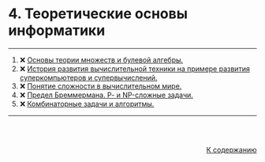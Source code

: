 #

<div id="md-top">
  <h1> 4. Теоретические основы информатики </h1>
</div>

<hr/>
<ol>
  <li>❌ <a href="#1"> Основы теории множеств и булевой алгебры. </a></li>
  <li>❌ <a href="#2"> История развития вычислительной техники на примере развития суперкомпьютеров и супервычислений. </a></li>
  <li>❌ <a href="#3"> Понятие сложности в вычислительном мире. </a></li>
  <li>❌ <a href="#4"> Предел Бреммермана. Р- и NP-сложные задачи. </a></li>
  <li>❌ <a href="#5"> Комбинаторные задачи и алгоритмы. </a></li>
</ol>
<hr/>
<br />

##

<p align="right"><a href="#md-top">К содержанию</a></p>

